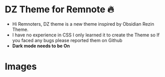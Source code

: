 # DZ Theme for Remnote 🔥
- Hi Remnoters, DZ theme is a new theme inspired by Obsidian Rezin Theme.
- I have no experience in CSS I only learned it to create the Theme so If you faced any bugs please reported them on Github
- **Dark mode needs to be On**
 
 # Images 

